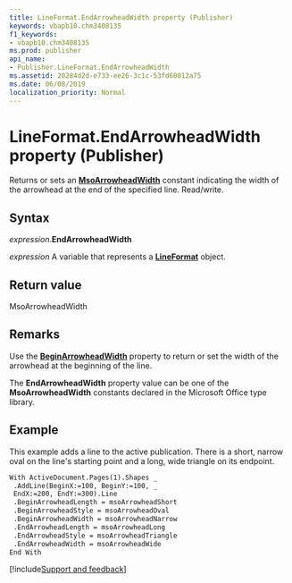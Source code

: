 ```yaml
---
title: LineFormat.EndArrowheadWidth property (Publisher)
keywords: vbapb10.chm3408135
f1_keywords:
- vbapb10.chm3408135
ms.prod: publisher
api_name:
- Publisher.LineFormat.EndArrowheadWidth
ms.assetid: 20284d2d-e733-ee26-3c1c-53fd60012a75
ms.date: 06/08/2019
localization_priority: Normal
---
```



# LineFormat.EndArrowheadWidth property (Publisher)

Returns or sets an **[MsoArrowheadWidth](Office.MsoArrowheadWidth.md)** constant indicating the width of the arrowhead at the end of the specified line. Read/write.


## Syntax

_expression_.**EndArrowheadWidth**

_expression_ A variable that represents a **[LineFormat](Publisher.LineFormat.md)** object.


## Return value

MsoArrowheadWidth


## Remarks

Use the **[BeginArrowheadWidth](Publisher.LineFormat.BeginArrowheadWidth.md)** property to return or set the width of the arrowhead at the beginning of the line.

The **EndArrowheadWidth** property value can be one of the **MsoArrowheadWidth** constants declared in the Microsoft Office type library.


## Example

This example adds a line to the active publication. There is a short, narrow oval on the line's starting point and a long, wide triangle on its endpoint.

```vb
With ActiveDocument.Pages(1).Shapes _ 
 .AddLine(BeginX:=100, BeginY:=100, _ 
 EndX:=200, EndY:=300).Line 
 .BeginArrowheadLength = msoArrowheadShort 
 .BeginArrowheadStyle = msoArrowheadOval 
 .BeginArrowheadWidth = msoArrowheadNarrow 
 .EndArrowheadLength = msoArrowheadLong 
 .EndArrowheadStyle = msoArrowheadTriangle 
 .EndArrowheadWidth = msoArrowheadWide 
End With 

```

[!include[Support and feedback](~/includes/feedback-boilerplate.md)]